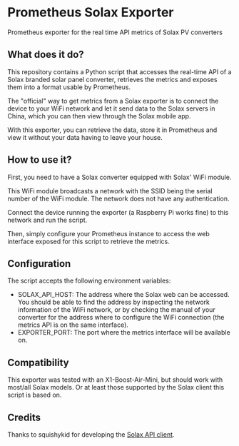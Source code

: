 # Prometheus Solax Exporter 

Prometheus exporter for the real time API metrics of Solax PV converters

## What does it do?

This repository contains a Python script that accesses the real-time API of a Solax branded solar panel converter, retrieves the metrics and exposes them into a format usable by Prometheus.

The "official" way to get metrics from a Solax exporter is to connect the device to your WiFi network and let it send data to the Solax servers in China, which you can then view through the Solax mobile app.

With this exporter, you can retrieve the data, store it in Prometheus and view it without your data having to leave your house.

## How to use it?

First, you need to have a Solax converter equipped with Solax' WiFi module.

This WiFi module broadcasts a network with the SSID being the serial number of the WiFi module. The network does not have any authentication.

Connect the device running the exporter (a Raspberry Pi works fine) to this network and run the script.

Then, simply configure your Prometheus instance to access the web interface exposed for this script to retrieve the metrics.

## Configuration

The script accepts the following environment variables:

- SOLAX_API_HOST: The address where the Solax web can be accessed. You should be able to find the address by inspecting the network information of the WiFi network, or by checking the manual of your converter for the address where to configure the WiFi connection (the metrics API is on the same interface).
- EXPORTER_PORT: The port where the metrics interface will be available on.

## Compatibility

This exporter was tested with an X1-Boost-Air-Mini, but should work with most/all Solax models. Or at least those supported by the Solax client this script is based on.

## Credits

Thanks to squishykid for developing the [Solax API client](https://github.com/squishykid/solax).

